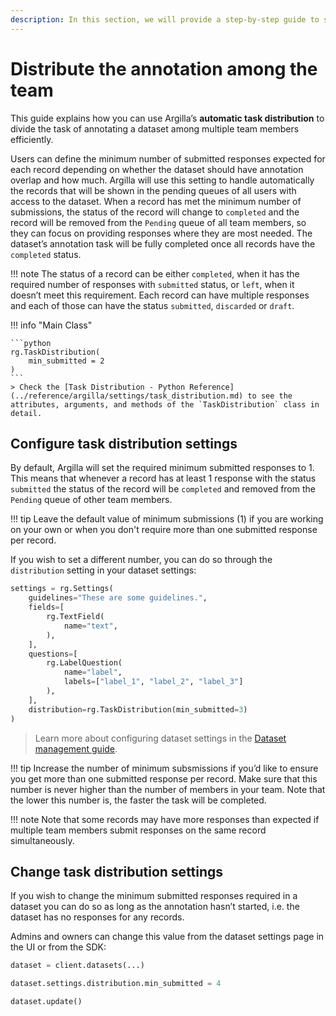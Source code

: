 ```yaml
---
description: In this section, we will provide a step-by-step guide to show how to distribute the annotation task among team members.
---
```


# Distribute the annotation among the team

This guide explains how you can use Argilla’s **automatic task distribution** to divide the task of annotating a dataset among multiple team members efficiently.

Users can define the minimum number of submitted responses expected for each record depending on whether the dataset should have annotation overlap and how much. Argilla will use this setting to handle automatically the records that will be shown in the pending queues of all users with access to the dataset. When a record has met the minimum number of submissions, the status of the record will change to `completed` and the record will be removed from the `Pending` queue of all team members, so they can focus on providing responses where they are most needed. The dataset’s annotation task will be fully completed once all records have the `completed` status.

!!! note
    The status of a record can be either `completed`, when it has the required number of responses with `submitted` status, or `left`, when it doesn’t meet this requirement.
    Each record can have multiple responses and each of those can have the status `submitted`, `discarded` or `draft`.

!!! info "Main Class"

    ```python
    rg.TaskDistribution(
        min_submitted = 2
    )
    ```
    > Check the [Task Distribution - Python Reference](../reference/argilla/settings/task_distribution.md) to see the attributes, arguments, and methods of the `TaskDistribution` class in detail.

## Configure task distribution settings

By default, Argilla will set the required minimum submitted responses to 1. This means that whenever a record has at least 1 response with the status `submitted` the status of the record will be `completed` and removed from the `Pending` queue of other team members.

!!! tip
    Leave the default value of minimum submissions (1) if you are working on your own or when you don't require more than one submitted response per record.

If you wish to set a different number, you can do so through the `distribution` setting in your dataset settings:

```python
settings = rg.Settings(
    guidelines="These are some guidelines.",
    fields=[
        rg.TextField(
            name="text",
        ),
    ],
    questions=[
        rg.LabelQuestion(
            name="label",
            labels=["label_1", "label_2", "label_3"]
        ),
    ],
    distribution=rg.TaskDistribution(min_submitted=3)
)
```

> Learn more about configuring dataset settings in the [Dataset management guide](../how_to_guides/dataset.md).

!!! tip
    Increase the number of minimum subsmissions if you’d like to ensure you get more than one submitted response per record. Make sure that this number is never higher than the number of members in your team. Note that the lower this number is, the faster the task will be completed.

!!! note
    Note that some records may have more responses than expected if multiple team members submit responses on the same record simultaneously.

## Change task distribution settings

If you wish to change the minimum submitted responses required in a dataset you can do so as long as the annotation hasn’t started, i.e. the dataset has no responses for any records.

Admins and owners can change this value from the dataset settings page in the UI or from the SDK:

```python
dataset = client.datasets(...)

dataset.settings.distribution.min_submitted = 4

dataset.update()
```